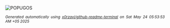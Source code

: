 <div align="justify">
<picture>
    <source media="(prefers-color-scheme: dark)" srcset="https://i.ibb.co/XxxS76gQ/output-gif.gif">
    <source media="(prefers-color-scheme: light)" srcset="https://i.ibb.co/XxxS76gQ/output-gif.gif">
    <img alt="POPUGOS" src="https://i.ibb.co/XxxS76gQ/output-gif.gif">
</picture>

<sub><i>Generated automatically using [x0rzavi/github-readme-terminal](https://github.com/x0rzavi/github-readme-terminal) on Sat May 24 05:53:53 AM +05 2025</i></sub>
</div>